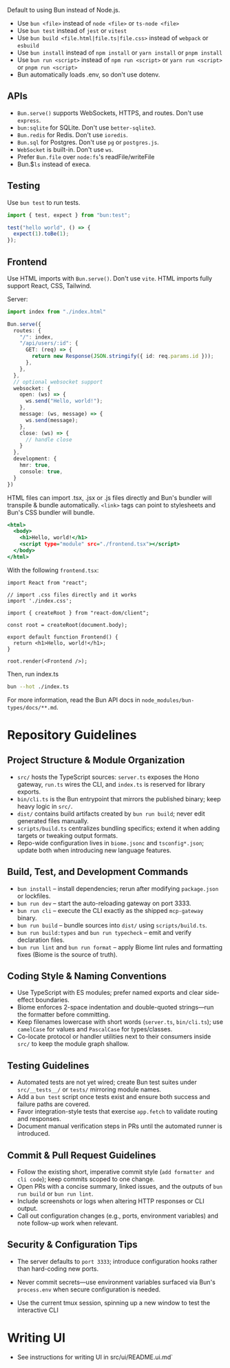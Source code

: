 
Default to using Bun instead of Node.js.

- Use `bun <file>` instead of `node <file>` or `ts-node <file>`
- Use `bun test` instead of `jest` or `vitest`
- Use `bun build <file.html|file.ts|file.css>` instead of `webpack` or `esbuild`
- Use `bun install` instead of `npm install` or `yarn install` or `pnpm install`
- Use `bun run <script>` instead of `npm run <script>` or `yarn run <script>` or `pnpm run <script>`
- Bun automatically loads .env, so don't use dotenv.

## APIs

- `Bun.serve()` supports WebSockets, HTTPS, and routes. Don't use `express`.
- `bun:sqlite` for SQLite. Don't use `better-sqlite3`.
- `Bun.redis` for Redis. Don't use `ioredis`.
- `Bun.sql` for Postgres. Don't use `pg` or `postgres.js`.
- `WebSocket` is built-in. Don't use `ws`.
- Prefer `Bun.file` over `node:fs`'s readFile/writeFile
- Bun.$`ls` instead of execa.

## Testing

Use `bun test` to run tests.

```ts#index.test.ts
import { test, expect } from "bun:test";

test("hello world", () => {
  expect(1).toBe(1);
});
```

## Frontend

Use HTML imports with `Bun.serve()`. Don't use `vite`. HTML imports fully support React, CSS, Tailwind.

Server:

```ts#index.ts
import index from "./index.html"

Bun.serve({
  routes: {
    "/": index,
    "/api/users/:id": {
      GET: (req) => {
        return new Response(JSON.stringify({ id: req.params.id }));
      },
    },
  },
  // optional websocket support
  websocket: {
    open: (ws) => {
      ws.send("Hello, world!");
    },
    message: (ws, message) => {
      ws.send(message);
    },
    close: (ws) => {
      // handle close
    }
  },
  development: {
    hmr: true,
    console: true,
  }
})
```

HTML files can import .tsx, .jsx or .js files directly and Bun's bundler will transpile & bundle automatically. `<link>` tags can point to stylesheets and Bun's CSS bundler will bundle.

```html#index.html
<html>
  <body>
    <h1>Hello, world!</h1>
    <script type="module" src="./frontend.tsx"></script>
  </body>
</html>
```

With the following `frontend.tsx`:

```tsx#frontend.tsx
import React from "react";

// import .css files directly and it works
import './index.css';

import { createRoot } from "react-dom/client";

const root = createRoot(document.body);

export default function Frontend() {
  return <h1>Hello, world!</h1>;
}

root.render(<Frontend />);
```

Then, run index.ts

```sh
bun --hot ./index.ts
```

For more information, read the Bun API docs in `node_modules/bun-types/docs/**.md`.

# Repository Guidelines

## Project Structure & Module Organization
- `src/` hosts the TypeScript sources: `server.ts` exposes the Hono gateway, `run.ts` wires the CLI, and `index.ts` is reserved for library exports.
- `bin/cli.ts` is the Bun entrypoint that mirrors the published binary; keep heavy logic in `src/`.
- `dist/` contains build artifacts created by `bun run build`; never edit generated files manually.
- `scripts/build.ts` centralizes bundling specifics; extend it when adding targets or tweaking output formats.
- Repo-wide configuration lives in `biome.jsonc` and `tsconfig*.json`; update both when introducing new language features.

## Build, Test, and Development Commands
- `bun install` – install dependencies; rerun after modifying `package.json` or lockfiles.
- `bun run dev` – start the auto-reloading gateway on port 3333.
- `bun run cli` – execute the CLI exactly as the shipped `mcp-gateway` binary.
- `bun run build` – bundle sources into `dist/` using `scripts/build.ts`.
- `bun run build:types` and `bun run typecheck` – emit and verify declaration files.
- `bun run lint` and `bun run format` – apply Biome lint rules and formatting fixes (Biome is the source of truth).

## Coding Style & Naming Conventions
- Use TypeScript with ES modules; prefer named exports and clear side-effect boundaries.
- Biome enforces 2-space indentation and double-quoted strings—run the formatter before committing.
- Keep filenames lowercase with short words (`server.ts`, `bin/cli.ts`); use `camelCase` for values and `PascalCase` for types/classes.
- Co-locate protocol or handler utilities next to their consumers inside `src/` to keep the module graph shallow.

## Testing Guidelines
- Automated tests are not yet wired; create Bun test suites under `src/__tests__/` or `tests/` mirroring module names.
- Add a `bun test` script once tests exist and ensure both success and failure paths are covered.
- Favor integration-style tests that exercise `app.fetch` to validate routing and responses.
- Document manual verification steps in PRs until the automated runner is introduced.

## Commit & Pull Request Guidelines
- Follow the existing short, imperative commit style (`add formatter and cli code`); keep commits scoped to one change.
- Open PRs with a concise summary, linked issues, and the outputs of `bun run build` or `bun run lint`.
- Include screenshots or logs when altering HTTP responses or CLI output.
- Call out configuration changes (e.g., ports, environment variables) and note follow-up work when relevant.

## Security & Configuration Tips
- The server defaults to `port 3333`; introduce configuration hooks rather than hard-coding new ports.
- Never commit secrets—use environment variables surfaced via Bun's `process.env` when secure configuration is needed.


- Use the current tmux session, spinning up a new window to test the interactive CLI

# Writing UI

- See instructions for writing UI in src/ui/README.ui.md`